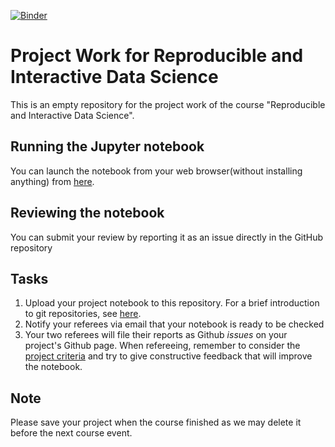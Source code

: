 [![Binder](https://mybinder.org/badge.svg)](https://mybinder.org/v2/gh/teokem/project-work-Smita-C/master)

# Project Work for Reproducible and Interactive Data Science

This is an empty repository for the project work
of the course "Reproducible and Interactive Data Science".

## Running the Jupyter notebook
You can launch the notebook from your web browser(without installing anything) from [here](https://mybinder.org/v2/gh/teokem/project-work-Smita-C/master).

## Reviewing the notebook
You can submit your review by reporting it as an issue directly in the GitHub repository

## Tasks

1. Upload your project notebook to this repository. For a brief introduction to git repositories, see [here](https://guides.github.com/activities/hello-world/#commit).
2. Notify your referees via email that your notebook is ready to be checked
3. Your two referees will file their reports as Github _issues_ on your project's Github page. When refereeing, remember to consider the [project criteria](http://github.com/mlund/jupyter-course) and try to give constructive feedback that will improve the notebook.

## Note

Please save your project when the course finished as we may delete it before the next course event.
